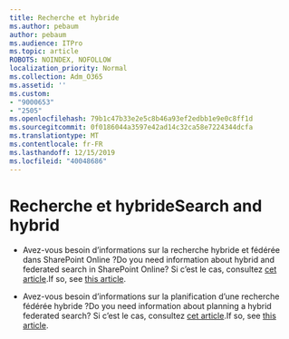```yaml
---
title: Recherche et hybride
ms.author: pebaum
author: pebaum
ms.audience: ITPro
ms.topic: article
ROBOTS: NOINDEX, NOFOLLOW
localization_priority: Normal
ms.collection: Adm_O365
ms.assetid: ''
ms.custom:
- "9000653"
- "2505"
ms.openlocfilehash: 79b1c47b33e2e5c8b46a93ef2edbb1e9e0c8ff1d
ms.sourcegitcommit: 0f0186044a3597e42ad14c32ca58e7224344dcfa
ms.translationtype: MT
ms.contentlocale: fr-FR
ms.lasthandoff: 12/15/2019
ms.locfileid: "40048686"
---
```

# <a name="search-and-hybrid"></a><span data-ttu-id="c888a-102">Recherche et hybride</span><span class="sxs-lookup"><span data-stu-id="c888a-102">Search and hybrid</span></span>

- <span data-ttu-id="c888a-103">Avez-vous besoin d’informations sur la recherche hybride et fédérée dans SharePoint Online ?</span><span class="sxs-lookup"><span data-stu-id="c888a-103">Do you need information about hybrid and federated search in SharePoint Online?</span></span> <span data-ttu-id="c888a-104">Si c’est le cas, consultez [cet article](https://docs.microsoft.com/sharepoint/hybrid/hybrid-search-in-sharepoint).</span><span class="sxs-lookup"><span data-stu-id="c888a-104">If so, see [this article](https://docs.microsoft.com/sharepoint/hybrid/hybrid-search-in-sharepoint).</span></span>

- <span data-ttu-id="c888a-105">Avez-vous besoin d’informations sur la planification d’une recherche fédérée hybride ?</span><span class="sxs-lookup"><span data-stu-id="c888a-105">Do you need information about planning a hybrid federated search?</span></span>  <span data-ttu-id="c888a-106">Si c’est le cas, consultez [cet article](https://docs.microsoft.com/sharepoint/hybrid/plan-hybrid-federated-search).</span><span class="sxs-lookup"><span data-stu-id="c888a-106">If so, see [this article](https://docs.microsoft.com/sharepoint/hybrid/plan-hybrid-federated-search).</span></span>



